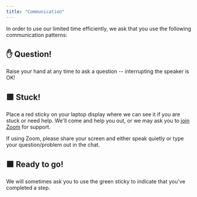 ```yaml
---
title: "Communication"
---
```


In order to use our limited time efficiently, we ask that you use the following
communication patterns:


## ✋ Question!

Raise your hand at any time to ask a question -- interrupting the speaker is OK!


## 🟥 Stuck!

Place a red sticky on your laptop display where we can see it if you are stuck or
need help. 
We'll come and help you out, or we may ask you to
[join Zoom](https://www.google.com/url?q=https://berkeley.zoom.us/j/98284176142?pwd%3DotjtnaYEdrMvt3YFWirjsLxKoRewQ1.1%26jst%3D2&sa=D&source=calendar&ust=1747152642202214&usg=AOvVaw1AnL74ZkvNO1mT8cOJiXS_) 
for support.

If using Zoom, please share your screen and either speak quietly or type your
question/problem out in the chat.


## 🟩 Ready to go!

We will sometimes ask you to use the green sticky to indicate that you've completed a
step.
